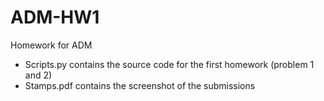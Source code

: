 # ADM-HW1
Homework for ADM

* Scripts.py contains the source code for the first homework (problem 1 and 2)
* Stamps.pdf contains the screenshot of the submissions
